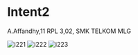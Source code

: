 # Intent2

A.Affandhy,11 RPL 3,02, SMK TELKOM MLG

![i221](https://cloud.githubusercontent.com/assets/22174350/21611090/fb6a91f0-d1fd-11e6-8229-d3bb04b58e7f.PNG)
![i222](https://cloud.githubusercontent.com/assets/22174350/21611092/fb6cfab2-d1fd-11e6-9235-f4189faf4d68.PNG)
![i223](https://cloud.githubusercontent.com/assets/22174350/21611091/fb6c01e8-d1fd-11e6-84b5-c2ea576edc1b.PNG)
